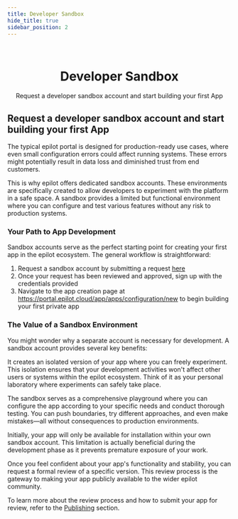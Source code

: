 ```yaml
---
title: Developer Sandbox
hide_title: true
sidebar_position: 2
---
```


<p>&nbsp;</p>


<h1 align="center">Developer Sandbox</h1>

<p align="center">Request a developer sandbox account and start building your first App</p>

## Request a developer sandbox account and start building your first App

The typical epilot portal is designed for production-ready use cases, where even small configuration errors could affect running systems. These errors might potentially result in data loss and diminished trust from end customers.

This is why epilot offers dedicated sandbox accounts. These environments are specifically created to allow developers to experiment with the platform in a safe space. A sandbox provides a limited but functional environment where you can configure and test various features without any risk to production systems.

### Your Path to App Development

Sandbox accounts serve as the perfect starting point for creating your first app in the epilot ecosystem. The general workflow is straightforward:

1. Request a sandbox account by submitting a request [here](https://portal.dev.epilot.cloud/request-sandbox)
2. Once your request has been reviewed and approved, sign up with the credentials provided
3. Navigate to the app creation page at https://portal.epilot.cloud/app/apps/configuration/new to begin building your first private app

### The Value of a Sandbox Environment

You might wonder why a separate account is necessary for development. A sandbox account provides several key benefits:

It creates an isolated version of your app where you can freely experiment. This isolation ensures that your development activities won't affect other users or systems within the epilot ecosystem. Think of it as your personal laboratory where experiments can safely take place.

The sandbox serves as a comprehensive playground where you can configure the app according to your specific needs and conduct thorough testing. You can push boundaries, try different approaches, and even make mistakes—all without consequences to production environments.

Initially, your app will only be available for installation within your own sandbox account. This limitation is actually beneficial during the development phase as it prevents premature exposure of your work.

Once you feel confident about your app's functionality and stability, you can request a formal review of a specific version. This review process is the gateway to making your app publicly available to the wider epilot community.

To learn more about the review process and how to submit your app for review, refer to the [Publishing](/apps/publishing/how-to) section.